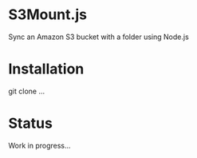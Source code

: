 S3Mount.js 
==========

Sync an Amazon S3 bucket with a folder using Node.js

Installation
============

git clone ...


Status
======

Work in progress...